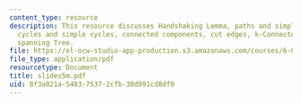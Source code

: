```yaml
---
content_type: resource
description: This resource discusses Handshaking Lemma, paths and simple paths, connectedness,
  cycles and simple cycles, connected components, cut edges, k-Connectedness, trees,and
  spanning Tree.
file: https://ol-ocw-studio-app-production.s3.amazonaws.com/courses/6-042j-mathematics-for-computer-science-fall-2005/8f3a021a548375372cfb38d991cd8df0_slides5m.pdf
file_type: application/pdf
resourcetype: Document
title: slides5m.pdf
uid: 8f3a021a-5483-7537-2cfb-38d991cd8df0
---
```

